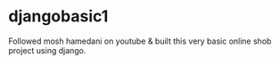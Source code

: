 # djangobasic1

Followed mosh hamedani on youtube & built this very basic online shob project using django.
